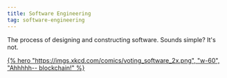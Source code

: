```yaml
---
title: Software Engineering
tag: software-engineering
---
```


The process of designing and constructing software. Sounds simple? It's not.

[{% hero "https://imgs.xkcd.com/comics/voting_software_2x.png", "w-60", "Ahhhhh-- blockchain!" %}](https://xkcd.com/2030/)
